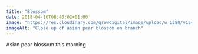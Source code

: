 ```yaml
---
title: "Blossom"
date: 2018-04-10T08:40:02+01:00
image: "https://res.cloudinary.com/growdigital/image/upload/w_1280/v1544109172/asian-pear-blossom-41316101092.jpg"
imageAlt: "Close up of asian pear blossom on branch"
---
```


Asian pear blossom this morning
